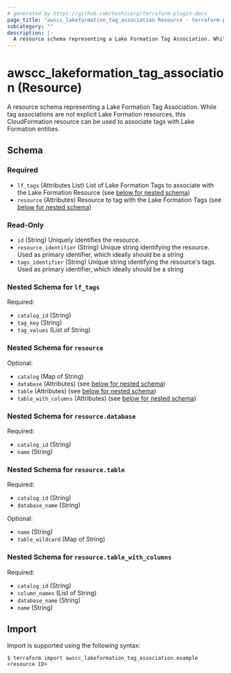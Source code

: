 ```yaml
---
# generated by https://github.com/hashicorp/terraform-plugin-docs
page_title: "awscc_lakeformation_tag_association Resource - terraform-provider-awscc"
subcategory: ""
description: |-
  A resource schema representing a Lake Formation Tag Association. While tag associations are not explicit Lake Formation resources, this CloudFormation resource can be used to associate tags with Lake Formation entities.
---
```


# awscc_lakeformation_tag_association (Resource)

A resource schema representing a Lake Formation Tag Association. While tag associations are not explicit Lake Formation resources, this CloudFormation resource can be used to associate tags with Lake Formation entities.



<!-- schema generated by tfplugindocs -->
## Schema

### Required

- `lf_tags` (Attributes List) List of Lake Formation Tags to associate with the Lake Formation Resource (see [below for nested schema](#nestedatt--lf_tags))
- `resource` (Attributes) Resource to tag with the Lake Formation Tags (see [below for nested schema](#nestedatt--resource))

### Read-Only

- `id` (String) Uniquely identifies the resource.
- `resource_identifier` (String) Unique string identifying the resource. Used as primary identifier, which ideally should be a string
- `tags_identifier` (String) Unique string identifying the resource's tags. Used as primary identifier, which ideally should be a string

<a id="nestedatt--lf_tags"></a>
### Nested Schema for `lf_tags`

Required:

- `catalog_id` (String)
- `tag_key` (String)
- `tag_values` (List of String)


<a id="nestedatt--resource"></a>
### Nested Schema for `resource`

Optional:

- `catalog` (Map of String)
- `database` (Attributes) (see [below for nested schema](#nestedatt--resource--database))
- `table` (Attributes) (see [below for nested schema](#nestedatt--resource--table))
- `table_with_columns` (Attributes) (see [below for nested schema](#nestedatt--resource--table_with_columns))

<a id="nestedatt--resource--database"></a>
### Nested Schema for `resource.database`

Required:

- `catalog_id` (String)
- `name` (String)


<a id="nestedatt--resource--table"></a>
### Nested Schema for `resource.table`

Required:

- `catalog_id` (String)
- `database_name` (String)

Optional:

- `name` (String)
- `table_wildcard` (Map of String)


<a id="nestedatt--resource--table_with_columns"></a>
### Nested Schema for `resource.table_with_columns`

Required:

- `catalog_id` (String)
- `column_names` (List of String)
- `database_name` (String)
- `name` (String)

## Import

Import is supported using the following syntax:

```shell
$ terraform import awscc_lakeformation_tag_association.example <resource ID>
```
